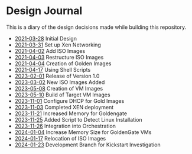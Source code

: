 # Design Journal

This is a diary of the design decisions made while building this repository.

* [2021-03-28](2021_03_28.md) Initial Design
* [2021-03-31](2021_03_31.md) Set up Xen Networking
* [2021-04-02](2021_04_02.md) Add ISO Images
* [2021-04-03](2021_04_03.md) Restructure ISO Images
* [2021-04-04](2021_04_04.md) Creation of Golden Images
* [2021-04-17](2021_04_17.md) Using Shell Scripts
* [2023-02-01](2023_02_01.md) Release of Version 1.0
* [2023-03-02](2023_03_02.md) New ISO Images Added
* [2023-05-08](2023_05_08.md) Creation of VM Images
* [2023-05-10](2023_05_10.md) Build of Target VM Images
* [2023-11-01](2023_11_01.md) Configure DHCP for Gold Images
* [2023-11-03](2023_11_03.md) Completed XEN deployment
* [2023-11-21](2023_11_21.md) Increased Memory for Goldengate
* [2023-11-25](2023_11_25.md) Added Script to Detect Linux Installation
* [2023-11-26](2023_11_26.md) Integration into Orchestration
* [2024-01-04](2024_01_04.md) Increase Memory Size for GoldenGate VMs
* [2024-01-17](2024_01_17.md) Relocation of ISO Images
* [2024-01-23](2024_01_23.md) Development Branch for Kickstart Investigation
